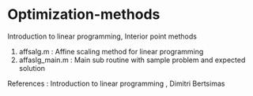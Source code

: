 Optimization-methods
====================

Introduction to linear programming, Interior point methods

1. affsalg.m : Affine scaling method for linear programming
2. affaslg_main.m : Main sub routine with sample problem and expected solution


References :
Introduction to linear programming , Dimitri Bertsimas
